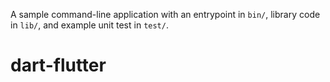 A sample command-line application with an entrypoint in `bin/`, library code
in `lib/`, and example unit test in `test/`.
# dart-flutter
